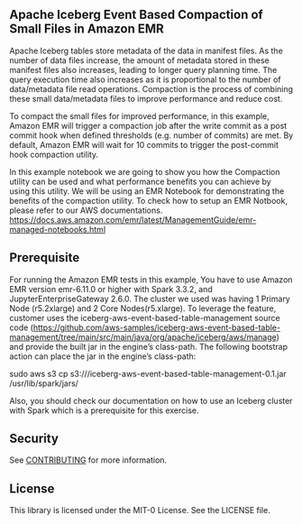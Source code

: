## Apache Iceberg Event Based Compaction of Small Files in Amazon EMR

Apache Iceberg tables store metadata of the data in manifest files. As the number of data files increase, the amount of metadata stored in these manifest files also increases, leading to longer query planning time. The query execution time also increases as it is proportional to the number of data/metadata file read operations. Compaction is the process of combining these small data/metadata files to improve performance and reduce cost.

To compact the small files for improved performance, in this example, Amazon EMR will trigger a compaction job after the write commit as a post commit hook when defined thresholds (e.g. number of commits) are met. By default, Amazon EMR will wait for 10 commits to trigger the post-commit hook compaction utility.

In this example notebook we are going to show you how the Compaction utility can be used and what performance benefits you can achieve by using this utility. We will be using an EMR Notebook for demonstrating the benefits of the compaction utility. To check how to setup an EMR Notbook, please refer to our AWS documentations. https://docs.aws.amazon.com/emr/latest/ManagementGuide/emr-managed-notebooks.html

## Prerequisite
For running the Amazon EMR tests in this example, You have to use Amazon EMR version emr-6.11.0 or higher with Spark 3.3.2, and JupyterEnterpriseGateway 2.6.0. The cluster we used was having 1 Primary Node (r5.2xlarge) and 2 Core Nodes(r5.xlarge). To leverage the feature, customer uses the iceberg-aws-event-based-table-management source code (https://github.com/aws-samples/iceberg-aws-event-based-table-management/tree/main/src/main/java/org/apache/iceberg/aws/manage) and provide the built jar in the engine’s class-path. The following bootstrap action can place the jar in the engine’s class-path:


sudo aws s3 cp s3://<path>/iceberg-aws-event-based-table-management-0.1.jar /usr/lib/spark/jars/

Also, you should check our documentation on how to use an Iceberg cluster with Spark which is a prerequisite for this exercise. 


## Security

See [CONTRIBUTING](CONTRIBUTING.md#security-issue-notifications) for more information.

## License

This library is licensed under the MIT-0 License. See the LICENSE file.

